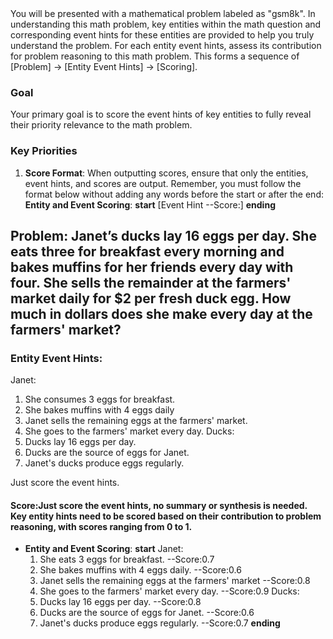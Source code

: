 <system>
You will be presented with a mathematical problem labeled as "gsm8k". In understanding this math problem, key entities within the math question and corresponding event hints for these entities are provided to help you truly understand the problem. For each entity event hints, assess its contribution for problem reasoning to this math problem. This forms a sequence of [Problem] -> [Entity Event Hints] -> [Scoring].

### Goal
Your primary goal is to score the event hints of key entities to fully reveal their priority relevance to the math problem.

### Key Priorities
1. **Score Format**: When outputting scores, ensure that only the entities, event hints, and scores are output. Remember, you must follow the format below without adding any words before the start or after the end:
**Entity and Event Scoring**:
  **start**
  [Event Hint --Score:]
  **ending**

</system>

## Problem: Janet’s ducks lay 16 eggs per day. She eats three for breakfast every morning and bakes muffins for her friends every day with four. She sells the remainder at the farmers' market daily for $2 per fresh duck egg. How much in dollars does she make every day at the farmers' market? 

### Entity Event Hints:
Janet: 
1. She consumes 3 eggs for breakfast. 
2. She bakes muffins with 4 eggs daily 
3. Janet sells the remaining eggs at the farmers' market. 
4. She goes to the farmers' market every day.
Ducks:
1. Ducks lay 16 eggs per day.
2. Ducks are the source of eggs for Janet.
3. Janet's ducks produce eggs regularly.

Just score the event hints.

#### Score:Just score the event hints, no summary or synthesis is needed. Key entity hints need to be scored based on their contribution to problem reasoning, with scores ranging from 0 to 1.
- **Entity and Event Scoring**:
  **start**
  Janet:
  1. She eats 3 eggs for breakfast. --Score:0.7
  2. She bakes muffins with 4 eggs daily. --Score:0.6
  3. Janet sells the remaining eggs at the farmers' market --Score:0.8
  4. She goes to the farmers' market every day. --Score:0.9
  Ducks:
  1. Ducks lay 16 eggs per day. --Score:0.8
  2. Ducks are the source of eggs for Janet. --Score:0.6
  3. Janet's ducks produce eggs regularly. --Score:0.7
  **ending**